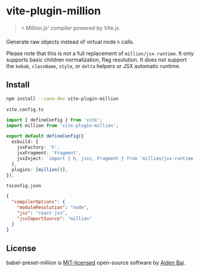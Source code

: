 # vite-plugin-million

> ⚡ Million.js' compiler powered by Vite.js.

Generate raw objects instead of virtual node `h` calls.

Please note that this is not a full replacement of `million/jsx-runtime`. It only supports basic children normalization, flag resolution. It does not support the `kebab`, `className`, `style`, or `delta` helpers or JSX automatic runtime.

## Install

```sh
npm install --save-dev vite-plugin-million
```

`vite.config.ts`

```ts
import { defineConfig } from 'vite';
import million from 'vite-plugin-million';

export default defineConfig({
  esbuild: {
    jsxFactory: 'h',
    jsxFragment: 'Fragment',
    jsxInject: `import { h, jsxs, Fragment } from 'million/jsx-runtime'`,
  },
  plugins: [million()],
});
```

`tsconfig.json`

```json
{
  "compilerOptions": {
    "moduleResolution": "node",
    "jsx": "react-jsx",
    "jsxImportSource": "million"
  }
}
```

## License

babel-preset-million is [MIT-licensed](LICENSE) open-source software by [Aiden Bai](https://github.com/aidenybai).
